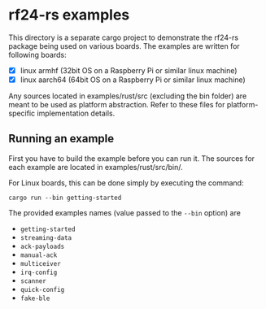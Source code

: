# rf24-rs examples

This directory is a separate cargo project to demonstrate the rf24-rs package being used on various boards. The examples are written for following boards:

- [x] linux armhf (32bit OS on a Raspberry Pi or similar linux machine)
- [x] linux aarch64 (64bit OS on a Raspberry Pi or similar linux machine)

Any sources located in examples/rust/src (excluding the bin folder) are
meant to be used as platform abstraction. Refer to these files for
platform-specific implementation details.

## Running an example

First you have to build the example before you can run it.
The sources for each example are located in examples/rust/src/bin/.

For Linux boards, this can be done simply by executing the command:

```shell
cargo run --bin getting-started
```

The provided examples names (value passed to the `--bin` option) are

- `getting-started`
- `streaming-data`
- `ack-payloads`
- `manual-ack`
- `multiceiver`
- `irq-config`
- `scanner`
- `quick-config`
- `fake-ble`
